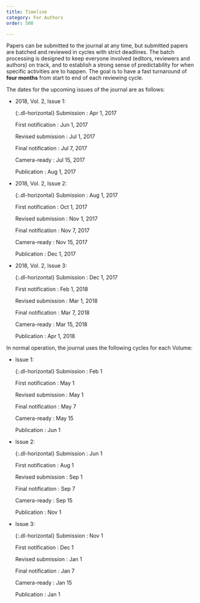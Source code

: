 ```yaml
---
title: Timeline
category: For Authors
order: 500

---
```

Papers can be submitted to the journal at any time, but submitted papers are batched and reviewed in cycles with strict deadlines. The batch processing is designed to keep everyone involved (editors, reviewers and authors) on track, and to establish a strong sense of predictability for when specific activities are to happen. The goal is to have a fast turnaround of **four months** from start to end of each reviewing cycle.

The dates for the upcoming issues of the journal are as follows:

* 2018, Vol. 2, Issue 1:

  {:.dl-horizontal}
  Submission
  : Apr 1, 2017

  First notification
  : Jun 1, 2017

  Revised submission
  : Jul 1, 2017

  Final notification
  : Jul 7, 2017

  Camera-ready
  : Jul 15, 2017

  Publication
  : Aug 1, 2017

* 2018, Vol. 2, Issue 2:

  {:.dl-horizontal}
  Submission
  : Aug 1, 2017

  First notification
  : Oct 1, 2017

  Revised submission
  : Nov 1, 2017

  Final notification
  : Nov 7, 2017

  Camera-ready
  : Nov 15, 2017

  Publication
  : Dec 1, 2017
  
* 2018, Vol. 2, Issue 3:

  {:.dl-horizontal}
  Submission
  : Dec 1, 2017

  First notification
  : Feb 1, 2018

  Revised submission
  : Mar 1, 2018

  Final notification
  : Mar 7, 2018

  Camera-ready
  : Mar 15, 2018

  Publication
  : Apr 1, 2018

In normal operation, the journal uses the following cycles for each Volume:

* Issue 1:

  {:.dl-horizontal}
  Submission
  : Feb 1

  First notification
  : May 1

  Revised submission
  : May 1

  Final notification
  : May 7

  Camera-ready
  : May 15

  Publication
  : Jun 1

* Issue 2:

  {:.dl-horizontal}
  Submission
  : Jun 1

  First notification
  : Aug 1

  Revised submission
  : Sep 1

  Final notification
  : Sep 7

  Camera-ready
  : Sep 15

  Publication
  : Nov 1

* Issue 3:

  {:.dl-horizontal}
  Submission
  : Nov 1

  First notification
  : Dec 1

  Revised submission
  : Jan 1

  Final notification
  : Jan 7

  Camera-ready
  : Jan 15 

  Publication
  : Jan 1

